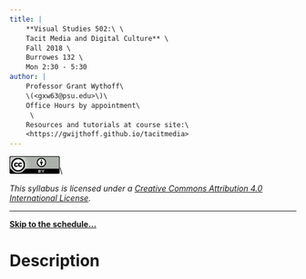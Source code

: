```yaml
---
title: |
    **Visual Studies 502:\ \
    Tacit Media and Digital Culture** \
    Fall 2018 \
    Burrowes 132 \
    Mon 2:30 - 5:30
author: |
    Professor Grant Wythoff\
    \(<gxw63@psu.edu>\)\
    Office Hours by appointment\
     \
    Resources and tutorials at course site:\
    <https://gwijthoff.github.io/tacitmedia>
---
```


![](assets/images/cc-by.png)\

*This syllabus is licensed under a [Creative Commons Attribution 4.0 International License](http://creativecommons.org/licenses/by/4.0/).*

* * * * * *

[**Skip to the schedule…**](#schedule)

Description
============
